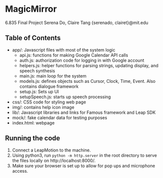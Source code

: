 # MagicMirror
6.835 Final Project
Serena Do, Claire Tang
{serenado, clairet}@mit.edu

## Table of Contents
* app/: Javascript files with most of the system logic
	* api.js: functions for making Google Calendar API calls
	* auth.js: authorization code for logging in with Google account
	* helpers.js: helper functions for parsing strings, updating display, and speech synthesis
	* main.js: main loop for the system
	* models.js: defines objects such as Cursor, Clock, Time, Event. Also contains dialogue framework 
	* setup.js: Sets up UI
	* setupSpeech.js: starts up speech processing
* css/: CSS code for styling web page
* img/: contains help icon image
* lib/: Javascript libraries and links for Famous framework and Leap SDK
* mock/: fake calendar data for testing purposes
* index.html: webpage

## Running the code
1. Connect a LeapMotion to the machine.
2. Using python3, run `python -m http.server` in the root directory to serve the files locally on http://localhost:8000/.
3. Make sure your browser is set up to allow for pop ups and microphone access.

